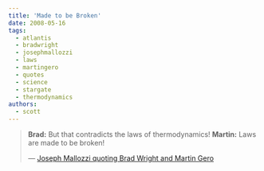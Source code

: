 ```yaml
---
title: 'Made to be Broken'
date: 2008-05-16
tags:
  - atlantis
  - bradwright
  - josephmallozzi
  - laws
  - martingero
  - quotes
  - science
  - stargate
  - thermodynamics
authors:
  - scott
---
```


> **Brad:** But that contradicts the laws of thermodynamics! **Martin:** Laws are made to be broken!
>
> — [Joseph Mallozzi quoting Brad Wright and Martin Gero](http://josephmallozzi.wordpress.com/2008/05/12/may-12-2008-this-n-that/)
